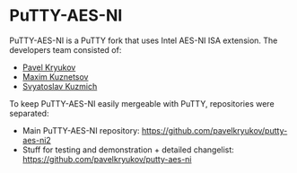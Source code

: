 # PuTTY-AES-NI

PuTTY-AES-NI is a PuTTY fork that uses Intel AES-NI ISA extension. The developers team consisted of:
 * [Pavel Kryukov](https://github.com/pavelkryukov)
 * [Maxim Kuznetsov](https://github.com/mkuznets)
 * [Svyatoslav Kuzmich](https://github.com/skuzmich)

To keep PuTTY-AES-NI easily mergeable with PuTTY, repositories were separated:
 * Main PuTTY-AES-NI repository: https://github.com/pavelkryukov/putty-aes-ni2
 * Stuff for testing and demonstration + detailed changelist: https://github.com/pavelkryukov/putty-aes-ni
